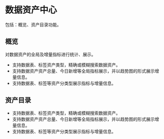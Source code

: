 # 数据资产中心

包括：概览、资产目录功能。

## 概览

对数据资产的全局及增量指标进行统计、展示。

-   支持数据表、标签资产类型，精确或模糊搜索数据资产。
-   支持数据资产资产总量、今日新增等全局指标展示，并以趋势图的形式展示增量信息。
-   支持数据表、标签等资产分类型展示指标与增量信息。

## 资产目录

-   支持数据表、标签资产类型，精确或模糊搜索数据资产。
-   支持数据资产资产总量、今日新增等全局指标展示，并以趋势图的形式展示增量信息。
-   支持数据表、标签等资产分类型展示指标与增量信息。

